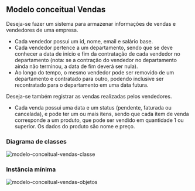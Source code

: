 ## Modelo conceitual Vendas

Deseja-se fazer um sistema para armazenar informações de vendas e vendedores de uma empresa. 
- Cada vendedor possui um id, nome, email e salário base. 
- Cada vendedor pertence a um departamento, sendo que se deve conhecer a data de início e fim da contratação de cada vendedor no departamento (nota: se a contração do vendedor no departamento ainda não terminou, a data de fim deverá ser nula). 
- Ao longo do tempo, o mesmo vendedor pode ser removido de um departamento e contratado para outro, podendo inclusive ser recontratado para o departamento em uma data futura.

Deseja-se também registrar as vendas realizadas pelos vendedores. 
- Cada venda possui uma data e um status (pendente, faturada ou cancelada), e pode ter um ou mais itens, sendo que cada item de venda corresponde a um produto, que pode ser vendido em quantidade 1 ou superior. Os dados do produto são nome e preço.

### Diagrama de classes

![modelo-conceitual-vendas-classe](https://user-images.githubusercontent.com/100785891/212748166-dbf28fe5-68e6-4f75-8dff-e3adfe4b3b4c.png)


### Instância mínima

![modelo-conceitual-vendas-objetos](https://user-images.githubusercontent.com/100785891/212748188-5c9ae337-2275-40f7-bfac-93ca6146ac4c.png)

